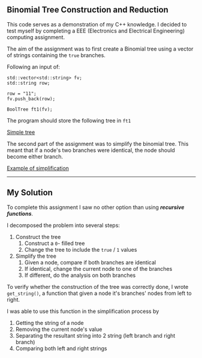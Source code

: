 ## Binomial Tree Construction and Reduction

This code serves as a demonstration of my C++ knowledge. I decided to test myself by completing a EEE (Electronics and Electrical Engineering) computing assignment. 

The aim of the assignment was to first create a Binomial tree using a vector of strings containing the `true` branches. 

Following an input of: 


    std::vector<std::string> fv;
    std::string row;

    row = "11";
    fv.push_back(row);

    BoolTree ft1(fv);


The program should store the following tree in `ft1` <br> 

[Simple tree](media/simple_tree.PNG)

The second part of the assignment was to simplify the binomial tree. This meant that if a node's two branches were identical, the node should become either branch. 

[Example of simplification](media/simplification.PNG)

-------------------------

## My Solution

To complete this assignment I saw no other option than using ___recursive functions___. 

I decomposed the problem into several steps: 

1. Construct the tree
    1. Construct a `0`- filled tree
    2. Change the tree to include the `true` / `1` values
3. Simplify the tree
    1. Given a node, compare if both branches are identical
    2. If identical, change the current node to one of the branches
    3. If different, do the analysis on both branches

To verify whether the construction of the tree was correctly done, I wrote `get_string()`, a function that given a node it's branches' nodes from left to right. 

I was able to use this function in the simplification process by
1. Getting the string of a node
2. Removing the current node's value 
3. Separating the resultant string into 2 string (left branch and right branch)
4. Comparing both left and right strings

